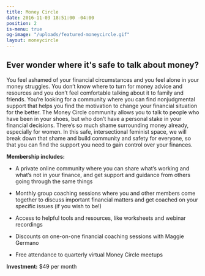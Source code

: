 ```yaml
---
title: Money Circle
date: 2016-11-03 18:51:00 -04:00
position: 2
is-menu: true
og-image: "/uploads/featured-moneycircle.gif"
layout: moneycircle
---
```


## Ever wonder where it's safe to talk about money?

You feel ashamed of your financial circumstances and you feel alone in your money struggles. You don’t know where to turn for money advice and resources and you don’t feel comfortable talking about it to family and friends. You’re looking for a community where you can find nonjudgmental support that helps you find the motivation to change your financial situation for the better. The Money Circle community allows you to talk to people who have been in your shoes, but who don’t have a personal stake in your financial decisions. There’s so much shame surrounding money already, especially for women. In this safe, intersectional feminist space, we will break down that shame and build community and safety for everyone, so that you can find the support you need to gain control over your finances.

**Membership includes:**

* A private online community where you can share what’s working and what’s not in your finance, and get support and guidance from others going through the same things

* Monthly group coaching sessions where you and other members come together to discuss important financial matters and get coached on your specific issues (if you wish to be!)

* Access to helpful tools and resources, like worksheets and webinar recordings

* Discounts on one-on-one financial coaching sessions with Maggie Germano

* Free attendance to quarterly virtual Money Circle meetups

**Investment:** $49 per month